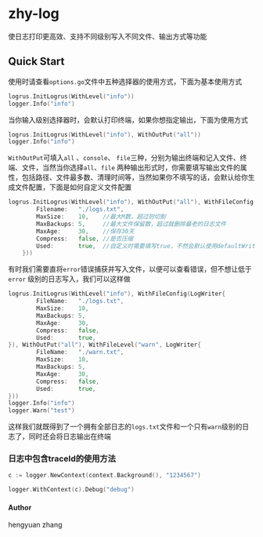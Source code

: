 # zhy-log

使日志打印更高效、支持不同级别写入不同文件、输出方式等功能

## Quick Start

使用时请查看`options.go`文件中五种选择器的使用方式，下面为基本使用方式

```go
logrus.InitLogrus(WithLevel("info"))
logger.Info("info")
```
当你输入级别选择器时，会默认打印终端，如果你想指定输出，下面为使用方式

```go
logrus.InitLogrus(WithLevel("info"), WithOutPut("all"))
logger.Info("info")
```
`WithOutPut`可填入`all` 、`console`、 `file`三种，分别为输出终端和记入文件、终端、文件，当然当你选择`all`、`file`
两种输出形式时，你需要填写输出文件的属性，包括路径、文件最多数、清理时间等，当然如果你不填写的话，会默认给你生成文件配置，下面是如何自定义文件配置

```go
logrus.InitLogrus(WithLevel("info"), WithOutPut("all"), WithFileConfig(LogWriter{
        Filename:   "./logs.txt",
        MaxSize:    10,    //最大M数，超过则切割
        MaxBackups: 5,     //最大文件保留数，超过就删除最老的日志文件
        MaxAge:     30,    //保存30天
        Compress:   false, //是否压缩
		Used:       true,  //自定义时需要填写true，不然会默认使用defaultWriter
	}))

```
有时我们需要直将`error`错误捕获并写入文件，以便可以查看错误，但不想让低于`error`
级别的日志写入，我们可以这样做

```go
logrus.InitLogrus(WithLevel("info"), WithFileConfig(LogWriter{
        FileName:   "./logs.txt",
        MaxSize:    10,
        MaxBackups: 5,
        MaxAge:     30,
        Compress:   false,
        Used:       true,
}), WithOutPut("all"), WithFileLevel("warn", LogWriter{
        FileName:   "./warn.txt",
        MaxSize:    10,
        MaxBackups: 5,
        MaxAge:     30,
        Compress:   false,
        Used:       true,
}))
logger.Info("info")
logger.Warn("test")
```
这样我们就既得到了一个拥有全部日志的`logs.txt`文件和一个只有`warn`级别的日志了，同时还会将日志输出在终端

### 日志中包含traceId的使用方法
```go
c := logger.NewContext(context.Background(), "1234567")

logger.WithContext(c).Debug("debug")

```

#### Author
hengyuan zhang
